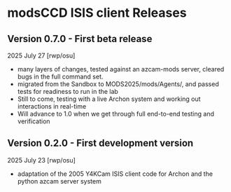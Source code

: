 # modsCCD ISIS client Releases

## Version 0.7.0 - First beta release
2025 July 27 [rwp/osu]
 * many layers of changes, tested against an azcam-mods server, cleared bugs in the full command set.
 * migrated from the Sandbox to MODS2025/mods/Agents/, and passed tests for readiness to run in the lab
 * Still to come, testing with a live Archon system and working out interactions in real-time
 * Will advance to 1.0 when we get through full end-to-end testing and verification
   
## Version 0.2.0 - First development version
2025 July 23 [rwp/osu]
 * adaptation of the 2005 Y4KCam ISIS client code for Archon and the python azcam server system
